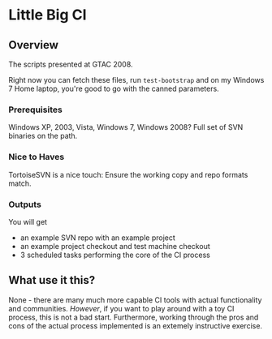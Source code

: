 # Little Big CI

## Overview

The scripts presented at GTAC 2008.

Right now you can fetch these files, run ```test-bootstrap``` and on my Windows 7 Home laptop, 
you're good to go with the canned parameters.

### Prerequisites

Windows XP, 2003, Vista, Windows 7, Windows 2008?
Full set of SVN binaries on the path.

### Nice to Haves

TortoiseSVN is a nice touch: Ensure the working copy and repo formats match.

### Outputs

You will get

 + an example SVN repo with an example project
 + an example project checkout and test machine checkout
 + 3 scheduled tasks performing the core of the CI process

## What use it this?

None - there are many much more capable CI tools with actual functionality and communities.
*However*, if you want to play around with a toy CI process, this is not a bad start.
Furthermore, working through the pros and cons of the actual process implemented is an extemely instructive exercise.  

